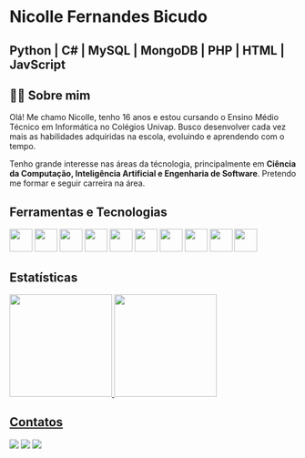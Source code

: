 # Nicolle Fernandes Bicudo
## Python | C# | MySQL | MongoDB | PHP | HTML | JavScript

## 👩‍💻 Sobre mim
Olá! Me chamo Nicolle, tenho 16 anos e estou cursando o Ensino Médio Técnico em Informática no Colégios Univap. Busco desenvolver cada vez mais as habilidades adquiridas na escola, evoluindo e aprendendo com o tempo.

Tenho grande interesse nas áreas da técnologia, principalmente em <b>Ciência da Computação, Inteligência Artificial e Engenharia de Software</b>. Pretendo me formar e seguir carreira na área.

## Ferramentas e Tecnologias
<img loading="lazy" src="https://cdn.jsdelivr.net/gh/devicons/devicon@latest/icons/cplusplus/cplusplus-original.svg" width="40" height="40"/>  <img loading="lazy" src="https://cdn.jsdelivr.net/gh/devicons/devicon@latest/icons/csharp/csharp-original.svg" width="40" height="40"/>  <img loading="lazy" src="https://cdn.jsdelivr.net/gh/devicons/devicon@latest/icons/fastapi/fastapi-original.svg" width="40" height="40"/>  <img loading="lazy" src="https://cdn.jsdelivr.net/gh/devicons/devicon@latest/icons/javascript/javascript-original.svg" width="40" height="40"/>  <img loading="lazy" src="https://cdn.jsdelivr.net/gh/devicons/devicon@latest/icons/mongodb/mongodb-original.svg" width="40" height="40"/>  <img loading="lazy" src="https://cdn.jsdelivr.net/gh/devicons/devicon@latest/icons/mysql/mysql-original.svg" width="40" height="40"/>  <img loading="lazy" src="https://cdn.jsdelivr.net/gh/devicons/devicon@latest/icons/moodle/moodle-original.svg" width="40" height="40"/>  <img loading="lazy" src="https://cdn.jsdelivr.net/gh/devicons/devicon@latest/icons/php/php-original.svg" width="40" height="40"/>  <img loading="lazy" src="https://cdn.jsdelivr.net/gh/devicons/devicon@latest/icons/python/python-original.svg" width="40" height="40"/>  <img loading="lazy" src="https://cdn.jsdelivr.net/gh/devicons/devicon@latest/icons/unity/unity-original.svg" width="40" height="40"/>

## Estatísticas
<div>
<a href="https://github.com/nicollebicudo">
<img loading="lazy" height="180em" src="https://github-readme-stats.vercel.app/api/top-langs/?username=nicollebicudo&layout=compact&langs_count=7&theme=dracula"/>
<img loading="lazy" height="180em" src="https://github-readme-stats.vercel.app/api?username=nicollebicudo&show_icons=true&theme=dracula&include_all_commits=true&count_private=true"/>
</div>

## Contatos
<div>
<a href = "mailto:nicollebicudo@gmail.com"><img loading="lazy" src="https://img.shields.io/badge/Gmail-D14836?style=for-the-badge&logo=gmail&logoColor=white" target="_blank"></a>  <a href="https://www.linkedin.com/in/nicolle-bicudo" target="_blank"><img loading="lazy" src="https://img.shields.io/badge/-LinkedIn-%230077B5?style=for-the-badge&logo=linkedin&logoColor=white" target="_blank"></a>  <a href="https://instagram.com/nibicc" target="_blank"><img loading="lazy" src="https://img.shields.io/badge/-Instagram-%23E4405F?style=for-the-badge&logo=instagram&logoColor=white" target="_blank"></a>
</div>

